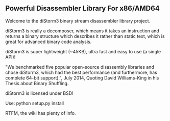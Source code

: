 Powerful Disassembler Library For x86/AMD64
-----------

Welcome to the diStorm3 binary stream disassembler library project.

diStorm3 is really a decomposer, which means it takes an instruction and returns a binary structure which describes it rather than static text, which is great for advanced binary code analysis.

diStorm3 is super lightweight (~45KB), ultra fast and easy to use (a single API)!

"We benchmarked five popular open-source disassembly libraries and chose diStorm3, which had the best performance (and furthermore, has complete 64-bit support).", July 2014, Quoting David Williams-King in his Thesis about Binary Shuffling.

diStorm3 is licensed under BSD!

Use:
python setup.py install

RTFM, the wiki has plenty of info.
